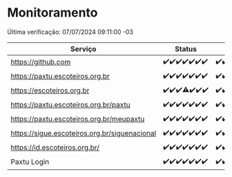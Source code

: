 # Monitoramento

Última verificação: 07/07/2024 09:11:00 -03

|Serviço|Status|Últimas 24h|
|---|---|---|
|https://github.com|<span title="2024-06-30: OK=24">✔️</span><span title="2024-07-01: OK=23">✔️</span><span title="2024-07-02: OK=24">✔️</span><span title="2024-07-03: OK=24">✔️</span><span title="2024-07-04: OK=24">✔️</span><span title="2024-07-05: OK=24">✔️</span><span title="2024-07-06: OK=12">✔️</span>|<span title="06/07/2024 09:11:00 -03 : 200">✔️</span><span title="06/07/2024 10:07:00 -03 : 200">✔️</span><span title="06/07/2024 11:04:00 -03 : 200">✔️</span><span title="06/07/2024 12:07:00 -03 : 200">✔️</span><span title="06/07/2024 13:07:00 -03 : 200">✔️</span><span title="06/07/2024 14:04:00 -03 : 200">✔️</span><span title="06/07/2024 15:08:00 -03 : 200">✔️</span><span title="06/07/2024 16:03:00 -03 : 200">✔️</span><span title="06/07/2024 17:07:00 -03 : 200">✔️</span><span title="06/07/2024 18:06:00 -03 : 200">✔️</span><span title="06/07/2024 19:06:00 -03 : 200">✔️</span><span title="06/07/2024 20:06:00 -03 : 200">✔️</span><span title="06/07/2024 21:37:00 -03 : 200">✔️</span><span title="06/07/2024 23:00:00 -03 : 200">✔️</span><span title="07/07/2024 00:08:00 -03 : 200">✔️</span><span title="07/07/2024 01:08:00 -03 : 200">✔️</span><span title="07/07/2024 02:09:00 -03 : 200">✔️</span><span title="07/07/2024 03:09:00 -03 : 200">✔️</span><span title="07/07/2024 04:07:00 -03 : 200">✔️</span><span title="07/07/2024 05:08:00 -03 : 200">✔️</span><span title="07/07/2024 06:07:00 -03 : 200">✔️</span><span title="07/07/2024 07:06:00 -03 : 200">✔️</span><span title="07/07/2024 08:05:00 -03 : 200">✔️</span><span title="07/07/2024 09:11:00 -03 : 200">✔️</span>|
|https://paxtu.escoteiros.org.br|<span title="2024-06-30: OK=24">✔️</span><span title="2024-07-01: OK=23">✔️</span><span title="2024-07-02: OK=24">✔️</span><span title="2024-07-03: OK=24">✔️</span><span title="2024-07-04: OK=24">✔️</span><span title="2024-07-05: OK=24">✔️</span><span title="2024-07-06: OK=12">✔️</span>|<span title="06/07/2024 09:11:00 -03 : 200">✔️</span><span title="06/07/2024 10:07:00 -03 : 200">✔️</span><span title="06/07/2024 11:04:00 -03 : 200">✔️</span><span title="06/07/2024 12:07:00 -03 : 200">✔️</span><span title="06/07/2024 13:07:00 -03 : 200">✔️</span><span title="06/07/2024 14:04:00 -03 : 200">✔️</span><span title="06/07/2024 15:08:00 -03 : 200">✔️</span><span title="06/07/2024 16:03:00 -03 : 200">✔️</span><span title="06/07/2024 17:07:00 -03 : 200">✔️</span><span title="06/07/2024 18:06:00 -03 : 200">✔️</span><span title="06/07/2024 19:06:00 -03 : 200">✔️</span><span title="06/07/2024 20:06:00 -03 : 200">✔️</span><span title="06/07/2024 21:37:00 -03 : 200">✔️</span><span title="06/07/2024 23:00:00 -03 : 200">✔️</span><span title="07/07/2024 00:08:00 -03 : 200">✔️</span><span title="07/07/2024 01:08:00 -03 : 200">✔️</span><span title="07/07/2024 02:09:00 -03 : 200">✔️</span><span title="07/07/2024 03:09:00 -03 : 200">✔️</span><span title="07/07/2024 04:07:00 -03 : 200">✔️</span><span title="07/07/2024 05:08:00 -03 : 200">✔️</span><span title="07/07/2024 06:07:00 -03 : 200">✔️</span><span title="07/07/2024 07:06:00 -03 : 200">✔️</span><span title="07/07/2024 08:05:00 -03 : 200">✔️</span><span title="07/07/2024 09:11:00 -03 : 200">✔️</span>|
|https://escoteiros.org.br|<span title="2024-06-30: OK=24">✔️</span><span title="2024-07-01: OK=23">✔️</span><span title="2024-07-02: OK=24">✔️</span><span title="2024-07-03: OK=23, Falhas=1">⚠️</span><span title="2024-07-04: OK=24">✔️</span><span title="2024-07-05: OK=24">✔️</span><span title="2024-07-06: OK=12">✔️</span>|<span title="06/07/2024 09:11:00 -03 : 200">✔️</span><span title="06/07/2024 10:07:00 -03 : 200">✔️</span><span title="06/07/2024 11:04:00 -03 : 200">✔️</span><span title="06/07/2024 12:07:00 -03 : 200">✔️</span><span title="06/07/2024 13:07:00 -03 : 200">✔️</span><span title="06/07/2024 14:04:00 -03 : 200">✔️</span><span title="06/07/2024 15:08:00 -03 : 200">✔️</span><span title="06/07/2024 16:03:00 -03 : 200">✔️</span><span title="06/07/2024 17:07:00 -03 : 200">✔️</span><span title="06/07/2024 18:06:00 -03 : 200">✔️</span><span title="06/07/2024 19:06:00 -03 : 200">✔️</span><span title="06/07/2024 20:06:00 -03 : 200">✔️</span><span title="06/07/2024 21:37:00 -03 : 200">✔️</span><span title="06/07/2024 23:00:00 -03 : 200">✔️</span><span title="07/07/2024 00:08:00 -03 : 200">✔️</span><span title="07/07/2024 01:08:00 -03 : 200">✔️</span><span title="07/07/2024 02:09:00 -03 : 200">✔️</span><span title="07/07/2024 03:09:00 -03 : 200">✔️</span><span title="07/07/2024 04:07:00 -03 : 200">✔️</span><span title="07/07/2024 05:08:00 -03 : 200">✔️</span><span title="07/07/2024 06:07:00 -03 : 200">✔️</span><span title="07/07/2024 07:06:00 -03 : 200">✔️</span><span title="07/07/2024 08:05:00 -03 : 200">✔️</span><span title="07/07/2024 09:11:00 -03 : 200">✔️</span>|
|https://paxtu.escoteiros.org.br/paxtu|<span title="2024-06-30: OK=24">✔️</span><span title="2024-07-01: OK=23">✔️</span><span title="2024-07-02: OK=24">✔️</span><span title="2024-07-03: OK=24">✔️</span><span title="2024-07-04: OK=24">✔️</span><span title="2024-07-05: OK=24">✔️</span><span title="2024-07-06: OK=12">✔️</span>|<span title="06/07/2024 09:11:00 -03 : 200">✔️</span><span title="06/07/2024 10:07:00 -03 : 200">✔️</span><span title="06/07/2024 11:04:00 -03 : 200">✔️</span><span title="06/07/2024 12:07:00 -03 : 200">✔️</span><span title="06/07/2024 13:07:00 -03 : 200">✔️</span><span title="06/07/2024 14:04:00 -03 : 200">✔️</span><span title="06/07/2024 15:08:00 -03 : 200">✔️</span><span title="06/07/2024 16:03:00 -03 : 200">✔️</span><span title="06/07/2024 17:07:00 -03 : 200">✔️</span><span title="06/07/2024 18:06:00 -03 : 200">✔️</span><span title="06/07/2024 19:06:00 -03 : 200">✔️</span><span title="06/07/2024 20:06:00 -03 : 200">✔️</span><span title="06/07/2024 21:37:00 -03 : 200">✔️</span><span title="06/07/2024 23:00:00 -03 : 200">✔️</span><span title="07/07/2024 00:08:00 -03 : 200">✔️</span><span title="07/07/2024 01:08:00 -03 : 200">✔️</span><span title="07/07/2024 02:09:00 -03 : 200">✔️</span><span title="07/07/2024 03:10:00 -03 : 200">✔️</span><span title="07/07/2024 04:07:00 -03 : 200">✔️</span><span title="07/07/2024 05:08:00 -03 : 200">✔️</span><span title="07/07/2024 06:07:00 -03 : 200">✔️</span><span title="07/07/2024 07:06:00 -03 : 200">✔️</span><span title="07/07/2024 08:05:00 -03 : 200">✔️</span><span title="07/07/2024 09:11:00 -03 : 200">✔️</span>|
|https://paxtu.escoteiros.org.br/meupaxtu|<span title="2024-06-30: OK=24">✔️</span><span title="2024-07-01: OK=23">✔️</span><span title="2024-07-02: OK=24">✔️</span><span title="2024-07-03: OK=24">✔️</span><span title="2024-07-04: OK=24">✔️</span><span title="2024-07-05: OK=24">✔️</span><span title="2024-07-06: OK=12">✔️</span>|<span title="06/07/2024 09:11:00 -03 : 200">✔️</span><span title="06/07/2024 10:07:00 -03 : 200">✔️</span><span title="06/07/2024 11:04:00 -03 : 200">✔️</span><span title="06/07/2024 12:07:00 -03 : 200">✔️</span><span title="06/07/2024 13:07:00 -03 : 200">✔️</span><span title="06/07/2024 14:04:00 -03 : 200">✔️</span><span title="06/07/2024 15:08:00 -03 : 200">✔️</span><span title="06/07/2024 16:03:00 -03 : 200">✔️</span><span title="06/07/2024 17:07:00 -03 : 200">✔️</span><span title="06/07/2024 18:06:00 -03 : 200">✔️</span><span title="06/07/2024 19:06:00 -03 : 200">✔️</span><span title="06/07/2024 20:06:00 -03 : 200">✔️</span><span title="06/07/2024 21:37:00 -03 : 200">✔️</span><span title="06/07/2024 23:00:00 -03 : 200">✔️</span><span title="07/07/2024 00:08:00 -03 : 200">✔️</span><span title="07/07/2024 01:08:00 -03 : 200">✔️</span><span title="07/07/2024 02:09:00 -03 : 200">✔️</span><span title="07/07/2024 03:10:00 -03 : 200">✔️</span><span title="07/07/2024 04:07:00 -03 : 200">✔️</span><span title="07/07/2024 05:08:00 -03 : 200">✔️</span><span title="07/07/2024 06:07:00 -03 : 200">✔️</span><span title="07/07/2024 07:06:00 -03 : 200">✔️</span><span title="07/07/2024 08:05:00 -03 : 200">✔️</span><span title="07/07/2024 09:11:00 -03 : 200">✔️</span>|
|https://sigue.escoteiros.org.br/siguenacional|<span title="2024-06-30: OK=24">✔️</span><span title="2024-07-01: OK=23">✔️</span><span title="2024-07-02: OK=24">✔️</span><span title="2024-07-03: OK=24">✔️</span><span title="2024-07-04: OK=24">✔️</span><span title="2024-07-05: OK=24">✔️</span><span title="2024-07-06: OK=12">✔️</span>|<span title="06/07/2024 09:11:00 -03 : 200">✔️</span><span title="06/07/2024 10:07:00 -03 : 200">✔️</span><span title="06/07/2024 11:04:00 -03 : 200">✔️</span><span title="06/07/2024 12:07:00 -03 : 200">✔️</span><span title="06/07/2024 13:07:00 -03 : 200">✔️</span><span title="06/07/2024 14:04:00 -03 : 200">✔️</span><span title="06/07/2024 15:08:00 -03 : 200">✔️</span><span title="06/07/2024 16:03:00 -03 : 200">✔️</span><span title="06/07/2024 17:07:00 -03 : 200">✔️</span><span title="06/07/2024 18:06:00 -03 : 200">✔️</span><span title="06/07/2024 19:06:00 -03 : 200">✔️</span><span title="06/07/2024 20:06:00 -03 : 200">✔️</span><span title="06/07/2024 21:37:00 -03 : 200">✔️</span><span title="06/07/2024 23:00:00 -03 : 200">✔️</span><span title="07/07/2024 00:08:00 -03 : 200">✔️</span><span title="07/07/2024 01:08:00 -03 : 200">✔️</span><span title="07/07/2024 02:09:00 -03 : 200">✔️</span><span title="07/07/2024 03:10:00 -03 : 200">✔️</span><span title="07/07/2024 04:07:00 -03 : 200">✔️</span><span title="07/07/2024 05:08:00 -03 : 200">✔️</span><span title="07/07/2024 06:07:00 -03 : 200">✔️</span><span title="07/07/2024 07:06:00 -03 : 200">✔️</span><span title="07/07/2024 08:05:00 -03 : 200">✔️</span><span title="07/07/2024 09:11:00 -03 : 200">✔️</span>|
|https://id.escoteiros.org.br/|<span title="2024-06-30: OK=24">✔️</span><span title="2024-07-01: OK=23">✔️</span><span title="2024-07-02: OK=24">✔️</span><span title="2024-07-03: OK=24">✔️</span><span title="2024-07-04: OK=24">✔️</span><span title="2024-07-05: OK=24">✔️</span><span title="2024-07-06: OK=12">✔️</span>|<span title="06/07/2024 09:11:00 -03 : 200">✔️</span><span title="06/07/2024 10:07:00 -03 : 200">✔️</span><span title="06/07/2024 11:04:00 -03 : 200">✔️</span><span title="06/07/2024 12:07:00 -03 : 200">✔️</span><span title="06/07/2024 13:07:00 -03 : 200">✔️</span><span title="06/07/2024 14:04:00 -03 : 200">✔️</span><span title="06/07/2024 15:08:00 -03 : 200">✔️</span><span title="06/07/2024 16:03:00 -03 : 200">✔️</span><span title="06/07/2024 17:07:00 -03 : 200">✔️</span><span title="06/07/2024 18:06:00 -03 : 200">✔️</span><span title="06/07/2024 19:06:00 -03 : 200">✔️</span><span title="06/07/2024 20:06:00 -03 : 200">✔️</span><span title="06/07/2024 21:37:00 -03 : 200">✔️</span><span title="06/07/2024 23:00:00 -03 : 200">✔️</span><span title="07/07/2024 00:08:00 -03 : 200">✔️</span><span title="07/07/2024 01:08:00 -03 : 200">✔️</span><span title="07/07/2024 02:09:00 -03 : 200">✔️</span><span title="07/07/2024 03:10:00 -03 : 200">✔️</span><span title="07/07/2024 04:07:00 -03 : 200">✔️</span><span title="07/07/2024 05:08:00 -03 : 200">✔️</span><span title="07/07/2024 06:07:00 -03 : 200">✔️</span><span title="07/07/2024 07:06:00 -03 : 200">✔️</span><span title="07/07/2024 08:05:00 -03 : 200">✔️</span><span title="07/07/2024 09:11:00 -03 : 200">✔️</span>|
|Paxtu Login|<span title="2024-06-30: OK=24">✔️</span><span title="2024-07-01: OK=23">✔️</span><span title="2024-07-02: OK=24">✔️</span><span title="2024-07-03: OK=24">✔️</span><span title="2024-07-04: OK=24">✔️</span><span title="2024-07-05: OK=24">✔️</span><span title="2024-07-06: OK=12">✔️</span>|<span title="06/07/2024 09:11:00 -03 : 200">✔️</span><span title="06/07/2024 10:07:00 -03 : 200">✔️</span><span title="06/07/2024 11:04:00 -03 : 200">✔️</span><span title="06/07/2024 12:07:00 -03 : 200">✔️</span><span title="06/07/2024 13:07:00 -03 : 200">✔️</span><span title="06/07/2024 14:04:00 -03 : 200">✔️</span><span title="06/07/2024 15:08:00 -03 : 200">✔️</span><span title="06/07/2024 16:03:00 -03 : 200">✔️</span><span title="06/07/2024 17:07:00 -03 : 200">✔️</span><span title="06/07/2024 18:06:00 -03 : 200">✔️</span><span title="06/07/2024 19:06:00 -03 : 200">✔️</span><span title="06/07/2024 20:06:00 -03 : 200">✔️</span><span title="06/07/2024 21:37:00 -03 : 200">✔️</span><span title="06/07/2024 23:00:00 -03 : 200">✔️</span><span title="07/07/2024 00:08:00 -03 : 200">✔️</span><span title="07/07/2024 01:08:00 -03 : 200">✔️</span><span title="07/07/2024 02:09:00 -03 : 200">✔️</span><span title="07/07/2024 03:10:00 -03 : 200">✔️</span><span title="07/07/2024 04:07:00 -03 : 200">✔️</span><span title="07/07/2024 05:08:00 -03 : 200">✔️</span><span title="07/07/2024 06:07:00 -03 : 200">✔️</span><span title="07/07/2024 07:06:00 -03 : 200">✔️</span><span title="07/07/2024 08:05:00 -03 : 200">✔️</span><span title="07/07/2024 09:11:00 -03 : 200">✔️</span>|
